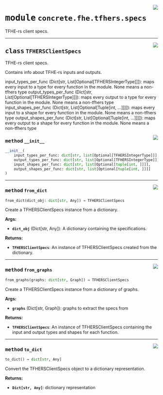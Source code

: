 <!-- markdownlint-disable -->

<a href="../../frontends/concrete-python/concrete/fhe/tfhers/specs.py#L0"><img align="right" style="float:right;" src="https://img.shields.io/badge/-source-cccccc?style=flat-square"></a>

# <kbd>module</kbd> `concrete.fhe.tfhers.specs`
TFHE-rs client specs. 



---

<a href="../../frontends/concrete-python/concrete/fhe/tfhers/specs.py#L9"><img align="right" style="float:right;" src="https://img.shields.io/badge/-source-cccccc?style=flat-square"></a>

## <kbd>class</kbd> `TFHERSClientSpecs`
TFHE-rs client specs. 

Contains info about TFHE-rs inputs and outputs. 

input_types_per_func (Dict[str, List[Optional[TFHERSIntegerType]]]):  maps every input to a type for every function in the module. None means a non-tfhers type output_types_per_func (Dict[str, List[Optional[TFHERSIntegerType]]]):  maps every output to a type for every function in the module. None means a non-tfhers type input_shapes_per_func (Dict[str, List[Optional[Tuple[int, ...]]]]):  maps every input to a shape for every function in the module. None means a non-tfhers type output_shapes_per_func (Dict[str, List[Optional[Tuple[int, ...]]]]):  maps every output to a shape for every function in the module. None means a non-tfhers type 

<a href="../../frontends/concrete-python/concrete/fhe/tfhers/specs.py#L29"><img align="right" style="float:right;" src="https://img.shields.io/badge/-source-cccccc?style=flat-square"></a>

### <kbd>method</kbd> `__init__`

```python
__init__(
    input_types_per_func: dict[str, list[Optional[TFHERSIntegerType]]],
    output_types_per_func: dict[str, list[Optional[TFHERSIntegerType]]],
    input_shapes_per_func: dict[str, list[Optional[tuple[int, ]]]],
    output_shapes_per_func: dict[str, list[Optional[tuple[int, ]]]]
)
```








---

<a href="../../frontends/concrete-python/concrete/fhe/tfhers/specs.py#L117"><img align="right" style="float:right;" src="https://img.shields.io/badge/-source-cccccc?style=flat-square"></a>

### <kbd>method</kbd> `from_dict`

```python
from_dict(dict_obj: dict[str, Any]) → TFHERSClientSpecs
```

Create a TFHERSClientSpecs instance from a dictionary. 



**Args:**
 
 - <b>`dict_obj`</b> (Dict[str, Any]):  A dictionary containing the specifications. 



**Returns:**
 
 - <b>`TFHERSClientSpecs`</b>:  An instance of TFHERSClientSpecs created from the dictionary. 

---

<a href="../../frontends/concrete-python/concrete/fhe/tfhers/specs.py#L49"><img align="right" style="float:right;" src="https://img.shields.io/badge/-source-cccccc?style=flat-square"></a>

### <kbd>method</kbd> `from_graphs`

```python
from_graphs(graphs: dict[str, Graph]) → TFHERSClientSpecs
```

Create a TFHERSClientSpecs instance from a dictionary of graphs. 



**Args:**
 
 - <b>`graphs`</b> (Dict[str, Graph]):  graphs to extract the specs from 

**Returns:**
 
 - <b>`TFHERSClientSpecs`</b>:  An instance of TFHERSClientSpecs containing the input  and output types and shapes for each function. 

---

<a href="../../frontends/concrete-python/concrete/fhe/tfhers/specs.py#L97"><img align="right" style="float:right;" src="https://img.shields.io/badge/-source-cccccc?style=flat-square"></a>

### <kbd>method</kbd> `to_dict`

```python
to_dict() → dict[str, Any]
```

Convert the TFHERSClientSpecs object to a dictionary representation. 



**Returns:**
 
 - <b>`Dict[str, Any]`</b>:  dictionary representation 


